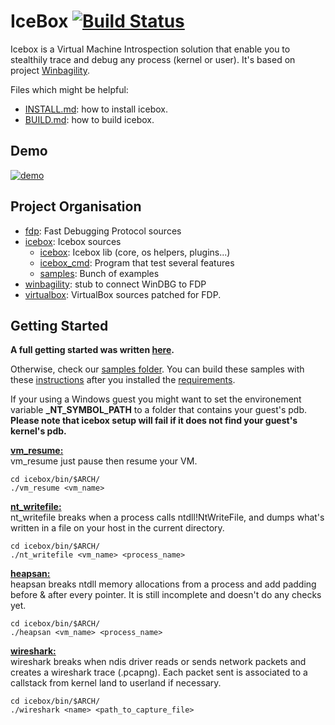 # IceBox [![Build Status](https://travis-ci.com/thalium/icebox.svg?branch=master)](https://travis-ci.com/thalium)

Icebox is a Virtual Machine Introspection solution that enable you to stealthily trace and debug any process (kernel or user).
It's based on project [Winbagility](https://github.com/Winbagility/Winbagility).


Files which might be helpful:

* [INSTALL.md](/doc/INSTALL.md): how to install icebox.
* [BUILD.md](/doc/BUILD.md): how to build icebox.

## Demo
[![demo](doc/wireshark_icebox.gif)](https://www.youtube.com/watch?v=uJnxF0gptf8)

## Project Organisation
* [fdp](/src/FDP): Fast Debugging Protocol sources
* [icebox](/src/icebox): Icebox sources
  *  [icebox](/src/icebox/icebox): Icebox lib (core, os helpers, plugins...)
  *  [icebox_cmd](/src/icebox/icebox_cmd): Program that test several features
  *  [samples](/src/icebox/samples): Bunch of examples
* [winbagility](/src/Winbagility): stub to connect WinDBG to FDP
* [virtualbox](/third_party/virtualbox): VirtualBox sources patched for FDP.

## Getting Started
**A full getting started was written [here](https://thalium.github.io/icebox/posts/getting_started).**

Otherwise, check our [samples folder](/src/icebox/samples). You can build these samples with these [instructions](/doc/BUILD.gen.md#stage-build) after you installed the [requirements](/doc/BUILD.md#requirements-to-compile-icebox).

If your using a Windows guest you might want to set the environement variable **_NT_SYMBOL_PATH** to a folder that contains your guest's pdb. **Please note that icebox setup will fail if it does not find your guest's kernel's pdb.**

<u>**vm_resume:**</u><br>
vm_resume just pause then resume your VM.
```
cd icebox/bin/$ARCH/
./vm_resume <vm_name>
```

<u>**nt_writefile:**</u><br>
nt_writefile breaks when a process calls ntdll!NtWriteFile, and dumps what's written in a file on your host in the current directory.

```
cd icebox/bin/$ARCH/
./nt_writefile <vm_name> <process_name>
```

<u>**heapsan:**</u><br>
heapsan breaks ntdll memory allocations from a process and add padding before & after every pointer. It is still incomplete and doesn't do any checks yet.

```
cd icebox/bin/$ARCH/
./heapsan <vm_name> <process_name>
```

<u>**wireshark:**</u><br>
wireshark breaks when ndis driver reads or sends network packets and creates a wireshark trace (.pcapng). Each packet sent is associated to a callstack from kernel land to userland if necessary.

```
cd icebox/bin/$ARCH/
./wireshark <name> <path_to_capture_file>
```
